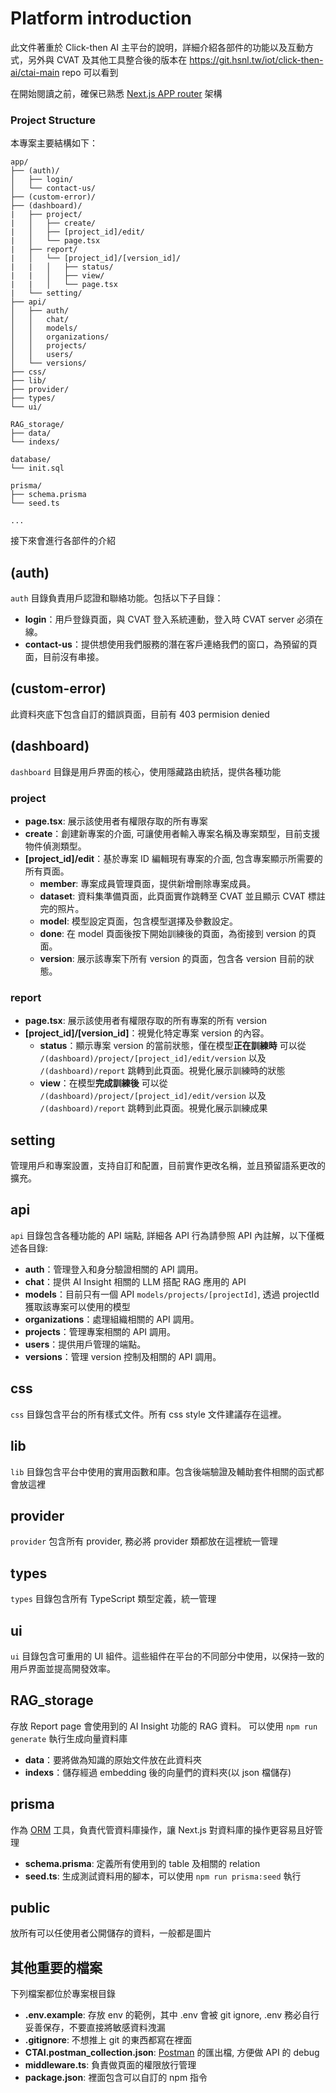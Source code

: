 # Platform introduction
此文件著重於 Click-then AI 主平台的說明，詳細介紹各部件的功能以及互動方式，另外與 CVAT 及其他工具整合後的版本在 https://git.hsnl.tw/iot/click-then-ai/ctai-main repo 可以看到

在開始閱讀之前，確保已熟悉 [Next.js APP router](https://nextjs.org/docs/app/building-your-application) 架構

### Project Structure

本專案主要結構如下：
```plaintext=
app/
├── (auth)/
│   ├── login/
│   └── contact-us/
├── (custom-error)/
├── (dashboard)/
|   ├── project/
|   │   ├── create/
|   │   ├── [project_id]/edit/
|   │   └── page.tsx
|   ├── report/
|   │   └── [project_id]/[version_id]/
|   |   │   ├── status/
|   |   │   ├── view/
|   |   │   └── page.tsx
|   └── setting/
├── api/
│   ├── auth/
│   │   chat/
│   │   models/
│   │   organizations/
│   │   projects/
│   │   users/
│   └── versions/
├── css/
├── lib/
├── provider/
├── types/
└── ui/

RAG_storage/
├── data/
└── indexs/

database/
└── init.sql

prisma/
├── schema.prisma
└── seed.ts

...

```


接下來會進行各部件的介紹

## (auth)

`auth` 目錄負責用戶認證和聯絡功能。包括以下子目錄：
- **login**：用戶登錄頁面，與 CVAT 登入系統連動，登入時 CVAT server 必須在線。
- **contact-us**：提供想使用我們服務的潛在客戶連絡我們的窗口，為預留的頁面，目前沒有串接。

## (custom-error)
此資料夾底下包含自訂的錯誤頁面，目前有 403 permision denied

## (dashboard)

`dashboard` 目錄是用戶界面的核心，使用隱藏路由統括，提供各種功能

### project
- **page.tsx**: 展示該使用者有權限存取的所有專案
- **create**：創建新專案的介面, 可讓使用者輸入專案名稱及專案類型，目前支援物件偵測類型。
- **[project_id]/edit**：基於專案 ID 編輯現有專案的介面, 包含專案顯示所需要的所有頁面。
    - **member**: 專案成員管理頁面，提供新增刪除專案成員。
    - **dataset**: 資料集準備頁面，此頁面實作跳轉至 CVAT 並且顯示 CVAT 標註完的照片。
    - **model**: 模型設定頁面，包含模型選擇及參數設定。
    - **done**: 在 model 頁面後按下開始訓練後的頁面，為銜接到 version 的頁面。
    - **version**: 展示該專案下所有 version 的頁面，包含各 version 目前的狀態。

### report
- **page.tsx**: 展示該使用者有權限存取的所有專案的所有 version 
- **[project_id]/[version_id]**：視覺化特定專案 version 的內容。
    - **status**：顯示專案 version 的當前狀態，僅在模型**正在訓練時** 可以從 `/(dashboard)/project/[project_id]/edit/version` 以及 `/(dashboard)/report` 跳轉到此頁面。視覺化展示訓練時的狀態
    - **view**：在模型**完成訓練後** 可以從 `/(dashboard)/project/[project_id]/edit/version` 以及 `/(dashboard)/report` 跳轉到此頁面。視覺化展示訓練成果

## setting
管理用戶和專案設置，支持自訂和配置，目前實作更改名稱，並且預留語系更改的擴充。


## api

`api` 目錄包含各種功能的 API 端點, 詳細各 API 行為請參照 API 內註解，以下僅概述各目錄:
- **auth**：管理登入和身分驗證相關的 API 調用。
- **chat**：提供 AI Insight 相關的 LLM 搭配 RAG 應用的 API
- **models**：目前只有一個 API `models/projects/[projectId]`, 透過 projectId 獲取該專案可以使用的模型
- **organizations**：處理組織相關的 API 調用。
- **projects**：管理專案相關的 API 調用。
- **users**：提供用戶管理的端點。
- **versions**：管理 version 控制及相關的 API 調用。

## css

`css` 目錄包含平台的所有樣式文件。所有 css style 文件建議存在這裡。

## lib

`lib` 目錄包含平台中使用的實用函數和庫。包含後端驗證及輔助套件相關的函式都會放這裡

## provider

`provider` 包含所有 provider, 務必將 provider 類都放在這裡統一管理

## types

`types` 目錄包含所有 TypeScript 類型定義，統一管理

## ui

`ui` 目錄包含可重用的 UI 組件。這些組件在平台的不同部分中使用，以保持一致的用戶界面並提高開發效率。

## RAG_storage
存放 Report page 會使用到的 AI Insight 功能的 RAG 資料。
可以使用 `npm run generate` 執行生成向量資料庫
- **data**：要將做為知識的原始文件放在此資料夾
- **indexs**：儲存經過 embedding 後的向量們的資料夾(以 json 檔儲存)

## prisma
作為 [ORM](https://www.prisma.io/dataguide/types/relational/what-is-an-orm) 工具，負責代管資料庫操作，讓 Next.js 對資料庫的操作更容易且好管理

- **schema.prisma**: 定義所有使用到的 table 及相關的 relation
- **seed.ts**: 生成測試資料用的腳本，可以使用 `npm run prisma:seed` 執行

## public
放所有可以任使用者公開儲存的資料，一般都是圖片

## 其他重要的檔案
下列檔案都位於專案根目錄
- **.env.example**: 存放 env 的範例，其中 .env 會被 git ignore, .env 務必自行妥善保存，不要直接將敏感資料洩漏
- **.gitignore**: 不想推上 git 的東西都寫在裡面
- **CTAI.postman_collection.json**: [Postman](https://www.postman.com/) 的匯出檔, 方便做 API 的 debug
- **middleware.ts**: 負責做頁面的權限放行管理
- **package.json**: 裡面包含可以自訂的 npm 指令
